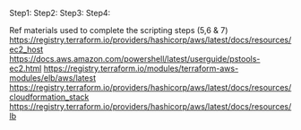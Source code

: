 Step1:
Step2:
Step3:
Step4:











Ref materials used to complete the scripting steps (5,6 & 7)
https://registry.terraform.io/providers/hashicorp/aws/latest/docs/resources/ec2_host
https://docs.aws.amazon.com/powershell/latest/userguide/pstools-ec2.html
https://registry.terraform.io/modules/terraform-aws-modules/elb/aws/latest
https://registry.terraform.io/providers/hashicorp/aws/latest/docs/resources/cloudformation_stack
https://registry.terraform.io/providers/hashicorp/aws/latest/docs/resources/lb